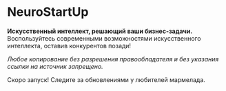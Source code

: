 # NeuroStartUp

**Искусственный интеллект, решающий ваши бизнес-задачи.** Воспользуйтесь современными возможностями искусственного интеллекта, оставив конкурентов позади!

_Любое копирование без разрешения правообладателя и без указания ссылки на источник запрещено._

Скоро запуск! Следите за обновлениями у любителей мармелада.
